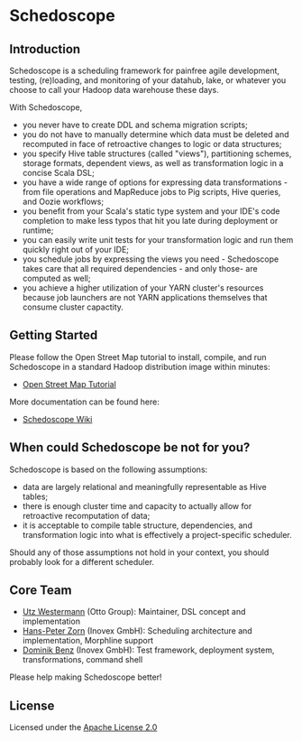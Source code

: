 # Schedoscope

## Introduction

Schedoscope is a scheduling framework for painfree agile development, testing, (re)loading, and monitoring of your datahub, lake, or whatever you choose to call your Hadoop data warehouse these days.

With Schedoscope,
* you never have to create DDL and schema migration scripts;
* you do not have to manually determine which data must be deleted and recomputed in face of retroactive changes to logic or data structures;
* you specify Hive table structures (called "views"), partitioning schemes, storage formats, dependent views, as well as transformation logic in a concise Scala DSL;
* you have a wide range of options for expressing data transformations - from file operations and MapReduce jobs to Pig scripts, Hive queries, and Oozie workflows;
* you benefit from your Scala's static type system and your IDE's code completion to make less typos that hit you late during deployment or runtime;
* you can easily write unit tests for your transformation logic and run them quickly right out of your IDE;
* you schedule jobs by expressing the views you need - Schedoscope takes care that all required dependencies - and only those-  are computed as well;
* you achieve a higher utilization of your YARN cluster's resources because job launchers are not YARN applications themselves that consume cluster capactity.
 
## Getting Started

Please follow the Open Street Map tutorial to install, compile, and run Schedoscope in a standard Hadoop distribution image within minutes:

- [Open Street Map Tutorial](https://github.com/ottogroup/schedoscope/wiki/Open%20Street%20Map%20Tutorial)

More documentation can be found here:
* [Schedoscope Wiki](https://github.com/ottogroup/schedoscope/wiki)

## When could Schedoscope be not for you?

Schedoscope is based on the following assumptions:
* data are largely relational and meaningfully representable as Hive tables;
* there is enough cluster time and capacity to actually allow for retroactive recomputation of data;
* it is acceptable to compile table structure, dependencies, and transformation logic into what is effectively a project-specific scheduler.

Should any of those assumptions not hold in your context, you should probably look for a different scheduler.

## Core Team
* [Utz Westermann](https://github.com/utzwestermann) (Otto Group): Maintainer, DSL concept and implementation 
* [Hans-Peter Zorn](https://github.com/hpzorn) (Inovex GmbH): Scheduling architecture and implementation, Morphline support
* [Dominik Benz](https://github.com/dominikbenz) (Inovex GmbH): Test framework, deployment system, transformations, command shell

Please help making Schedoscope better!

## License
Licensed under the [Apache License 2.0](https://github.com/ottogroup/schedoscope/blob/master/LICENSE)
